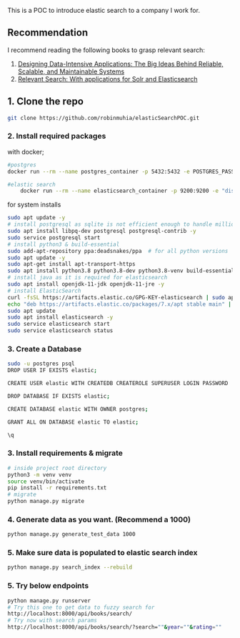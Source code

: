 This is a POC to introduce elastic search to a company I work for.

## Recommendation

I recommend reading the following books to grasp relevant search:

1. [Designing Data-Intensive Applications: The Big Ideas Behind Reliable, Scalable, and Maintainable Systems](https://www.amazon.com/Designing-Data-Intensive-Applications-Reliable-Maintainable/dp/1449373321)
2. [Relevant Search: With applications for Solr and Elasticsearch](https://www.amazon.com/Relevant-Search-applications-Solr-Elasticsearch/dp/161729277X)

## 1. Clone the repo

```bash
git clone https://github.com/robinmuhia/elasticSearchPOC.git

```

### 2. Install required packages

with docker;

```bash
#postgres
docker run --rm --name postgres_container -p 5432:5432 -e POSTGRES_PASSWORD=mysecretpassword -d postgres:latest

#elastic search
    docker run --rm --name elasticsearch_container -p 9200:9200 -e "discovery.type=single-node" -e "xpack.security.enabled=false" elasticsearch:8.10.2

```

for system installs

```bash
sudo apt update -y
# install postgresql as sqlite is not efficient enough to handle millions of records
sudo apt install libpq-dev postgresql postgresql-contrib -y
sudo service postgresql start
# install python3 & build-essential
sudo add-apt-repository ppa:deadsnakes/ppa  # for all python versions
sudo apt update -y
sudo apt-get install apt-transport-https
sudo apt install python3.8 python3.8-dev python3.8-venv build-essential -y
# install java as it is required for elasticsearch
sudo apt install openjdk-11-jdk openjdk-11-jre -y
# install ElasticSearch
curl -fsSL https://artifacts.elastic.co/GPG-KEY-elasticsearch | sudo apt-key add -
echo "deb https://artifacts.elastic.co/packages/7.x/apt stable main" | sudo tee -a /etc/apt/sources.list.d/elastic-7.x.list
sudo apt update
sudo apt install elasticsearch -y
sudo service elasticsearch start
sudo service elasticsearch status
```

### 3. Create a Database

```bash
sudo -u postgres psql
DROP USER IF EXISTS elastic;

CREATE USER elastic WITH CREATEDB CREATEROLE SUPERUSER LOGIN PASSWORD 'elastic';

DROP DATABASE IF EXISTS elastic;

CREATE DATABASE elastic WITH OWNER postgres;

GRANT ALL ON DATABASE elastic TO elastic;

\q
```

### 3. Install requirements & migrate

```bash
# inside project root directory
python3 -m venv venv
source venv/bin/activate
pip install -r requirements.txt
# migrate
python manage.py migrate
```

### 4. Generate data as you want. (Recommend a 1000)

```bash
python manage.py generate_test_data 1000
```

### 5. Make sure data is populated to elastic search index

```bash
python manage.py search_index --rebuild
```

### 5. Try below endpoints

```bash
python manage.py runserver
# Try this one to get data to fuzzy search for
http://localhost:8000/api/books/search/
# Try now with search params
http://localhost:8000/api/books/search/?search=""&year=""&rating=""
```
